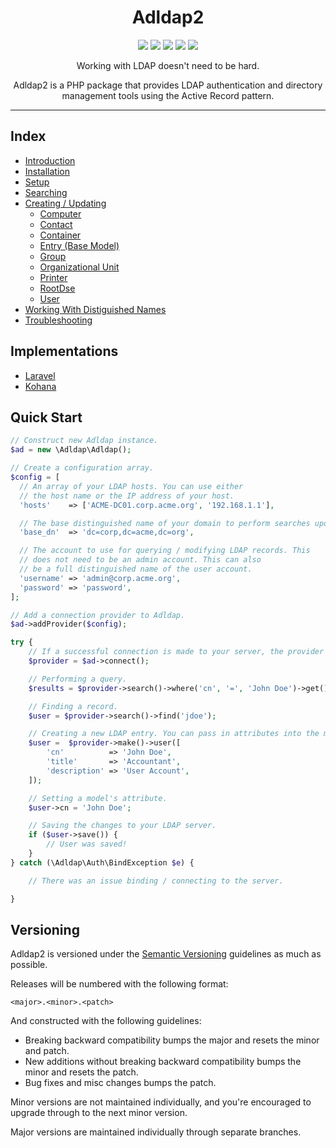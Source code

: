 <h1 align="center">Adldap2</h1>

<p align="center">
<a href="https://travis-ci.org/Adldap2/Adldap2"><img src="https://img.shields.io/travis/Adldap2/Adldap2.svg?style=flat-square"/></a>
<a href="https://scrutinizer-ci.com/g/Adldap2/Adldap2/?branch=master"><img src="https://img.shields.io/scrutinizer/g/adLDAP2/adLDAP2/master.svg?style=flat-square"/></a>
<a href="https://packagist.org/packages/adldap2/adldap2"><img src="https://img.shields.io/packagist/dt/adldap2/adldap2.svg?style=flat-square"/></a>
<a href="https://packagist.org/packages/adldap2/adldap2"><img src="https://img.shields.io/packagist/v/adldap2/adldap2.svg?style=flat-square"/></a>
<a href="https://packagist.org/packages/adldap2/adldap2"><img src="https://img.shields.io/packagist/l/adldap2/adldap2.svg?style=flat-square"/></a>
</p>

<p align="center">
Working with LDAP doesn't need to be hard.
</p>

<p align="center">
Adldap2 is a PHP package that provides LDAP authentication and directory management tools using the Active Record pattern.
</p>

---

## Index

- [Introduction](docs/introduction.md)
- [Installation](docs/installation.md)
- [Setup](docs/setup.md)
- [Searching](docs/searching.md)
- [Creating / Updating](docs/models/model.md)
  - [Computer](docs/models/computer.md)
  - [Contact](docs/models/contact.md)
  - [Container](docs/models/container.md)
  - [Entry (Base Model)](docs/models/entry.md)
  - [Group](docs/models/group.md)
  - [Organizational Unit](docs/models/ou.md)
  - [Printer](docs/models/printer.md)
  - [RootDse](docs/models/root-dse.md)
  - [User](docs/models/user.md)
- [Working With Distiguished Names](docs/distinguished-names.md)
- [Troubleshooting](docs/troubleshooting.md)

## Implementations

- [Laravel](https://github.com/Adldap2/Adldap2-Laravel)
- [Kohana](https://github.com/Adldap2/Adldap2-Kohana)

## Quick Start

```php
// Construct new Adldap instance.
$ad = new \Adldap\Adldap();

// Create a configuration array.
$config = [  
  // An array of your LDAP hosts. You can use either
  // the host name or the IP address of your host.
  'hosts'    => ['ACME-DC01.corp.acme.org', '192.168.1.1'],

  // The base distinguished name of your domain to perform searches upon.
  'base_dn'  => 'dc=corp,dc=acme,dc=org',

  // The account to use for querying / modifying LDAP records. This
  // does not need to be an admin account. This can also
  // be a full distinguished name of the user account.
  'username' => 'admin@corp.acme.org',
  'password' => 'password',
];

// Add a connection provider to Adldap.
$ad->addProvider($config);

try {
    // If a successful connection is made to your server, the provider will be returned.
    $provider = $ad->connect();

    // Performing a query.
    $results = $provider->search()->where('cn', '=', 'John Doe')->get();

    // Finding a record.
    $user = $provider->search()->find('jdoe');

    // Creating a new LDAP entry. You can pass in attributes into the make methods.
    $user =  $provider->make()->user([
        'cn'          => 'John Doe',
        'title'       => 'Accountant',
        'description' => 'User Account',
    ]);

    // Setting a model's attribute.
    $user->cn = 'John Doe';

    // Saving the changes to your LDAP server.
    if ($user->save()) {
        // User was saved!
    }
} catch (\Adldap\Auth\BindException $e) {

    // There was an issue binding / connecting to the server.

}
```

## Versioning

Adldap2 is versioned under the [Semantic Versioning](http://semver.org/) guidelines as much as possible.

Releases will be numbered with the following format:

`<major>.<minor>.<patch>`

And constructed with the following guidelines:

* Breaking backward compatibility bumps the major and resets the minor and patch.
* New additions without breaking backward compatibility bumps the minor and resets the patch.
* Bug fixes and misc changes bumps the patch.

Minor versions are not maintained individually, and you're encouraged to upgrade through to the next minor version.

Major versions are maintained individually through separate branches.
